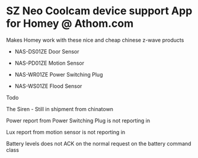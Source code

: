 # SZ Neo Coolcam device support App for Homey @ Athom.com

Makes Homey work with these nice and cheap chinese z-wave products

-	NAS-DS01ZE		Door Sensor

-	NAS-PD01ZE		Motion Sensor

-	NAS-WR01ZE		Power Switching Plug

-	NAS-WS01ZE		Flood Sensor


Todo


The Siren - Still in shipment from chinatown

Power report from Power Switching Plug is not reporting in

Lux report from motion sensor is not reporting in

Battery levels does not ACK on the normal request on the battery command class